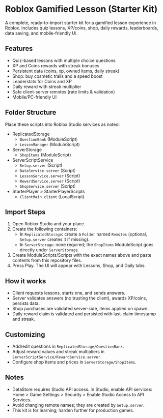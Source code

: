 # Roblox Gamified Lesson (Starter Kit)

A complete, ready-to-import starter kit for a gamified lesson experience in Roblox. Includes quiz lessons, XP/coins, shop, daily rewards, leaderboards, data saving, and mobile-friendly UI.

## Features
- Quiz-based lessons with multiple choice questions
- XP and Coins rewards with streak bonuses
- Persistent data (coins, xp, owned items, daily streak)
- Shop: buy cosmetic trails and a speed boost
- Leaderstats for Coins and XP
- Daily reward with streak multiplier
- Safe client-server remotes (rate limits & validation)
- Mobile/PC-friendly UI

## Folder Structure
Place these scripts into Roblox Studio services as noted:

- ReplicatedStorage
  - `QuestionBank` (ModuleScript)
  - `LessonManager` (ModuleScript)
- ServerStorage
  - `ShopItems` (ModuleScript)
- ServerScriptService
  - `Setup.server` (Script)
  - `DataService.server` (Script)
  - `LessonService.server` (Script)
  - `RewardService.server` (Script)
  - `ShopService.server` (Script)
- StarterPlayer > StarterPlayerScripts
  - `ClientMain.client` (LocalScript)

## Import Steps
1. Open Roblox Studio and your place.
2. Create the following containers:
   - In `ReplicatedStorage`: create a `Folder` named `Remotes` (optional, `Setup.server` creates it if missing).
   - In `ServerStorage`: none required; the `ShopItems` ModuleScript goes directly under `ServerStorage`.
3. Create ModuleScripts/Scripts with the exact names above and paste contents from this repository files.
4. Press Play. The UI will appear with Lessons, Shop, and Daily tabs.

## How it works
- Client requests lessons, starts one, and sends answers.
- Server validates answers (no trusting the client), awards XP/coins, persists data.
- Shop purchases are validated server-side, items applied on spawn.
- Daily reward claim is validated and persisted with last-claim timestamp and streak.

## Customizing
- Add/edit questions in `ReplicatedStorage/QuestionBank`.
- Adjust reward values and streak multipliers in `ServerScriptService/RewardService.server`.
- Configure shop items and prices in `ServerStorage/ShopItems`.

## Notes
- DataStore requires Studio API access. In Studio, enable API services: Home > Game Settings > Security > Enable Studio Access to API Services.
- Avoid changing remote names; they are created by `Setup.server`.
- This kit is for learning; harden further for production games.